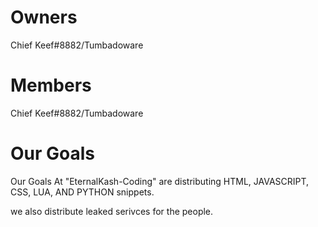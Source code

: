 # Owners
Chief Keef#8882/Tumbadoware
<br>
# Members 
Chief Keef#8882/Tumbadoware
<br>
# Our Goals
Our Goals At "EternalKash-Coding" are
distributing HTML, JAVASCRIPT, CSS, LUA, AND PYTHON snippets.

we also distribute leaked serivces for the people.
